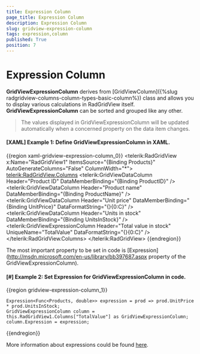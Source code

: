 ```yaml
---
title: Expression Column
page_title: Expression Column
description: Expression Column
slug: gridview-expression-column
tags: expression,column
published: True
position: 7
---
```


# Expression Column

__GridViewExpressionColumn__ derives from [GridViewColumn]({%slug radgridview-columns-column-types-basic-column%}) class and allows you to display various calculations in RadGridView itself. __GridViewExpressionColumn__ can be sorted and grouped like any other. 

> The values displayed in GridViewExpressionColumn will be updated automatically when a concerned property on the data item changes.

#### __[XAML] Example 1: Define GridViewExpressionColumn in XAML.__

{{region xaml-gridview-expression-column_0}}
	<telerik:RadGridView x:Name="RadGridView1" ItemsSource="{Binding Products}" AutoGenerateColumns="False" ColumnWidth="*">
	    <telerik:RadGridView.Columns>
	        <telerik:GridViewDataColumn Header="Product ID" DataMemberBinding="{Binding ProductID}" />
	        <telerik:GridViewDataColumn Header="Product name" DataMemberBinding="{Binding ProductName}" />
	        <telerik:GridViewDataColumn Header="Unit price" DataMemberBinding="{Binding UnitPrice}" DataFormatString="{}{0:C}" />
	        <telerik:GridViewDataColumn Header="Units in stock" DataMemberBinding="{Binding UnitsInStock}" />
	        <telerik:GridViewExpressionColumn Header="Total value in stock" UniqueName="TotalValue" DataFormatString="{}{0:C}" />
	    </telerik:RadGridView.Columns>
	</telerik:RadGridView>
{{endregion}}

The most important property to be set in code is [Expression](http://msdn.microsoft.com/en-us/library/bb397687.aspx property of the GridViewExpressionColumn).

#### __[#] Example 2: Set Expression for GridViewExpressionColumn in code.__

{{region gridview-expression-column_1}}

	Expression<Func<Products, double>> expression = prod => prod.UnitPrice * prod.UnitsInStock;
	GridViewExpressionColumn column = this.RadGridView1.Columns["TotalValue"] as GridViewExpressionColumn;
	column.Expression = expression;
{{endregion}}

More information about expressions could be found [here](http://www.telerik.com/help/silverlight/radexpressioneditor-expressions-overview.html).
